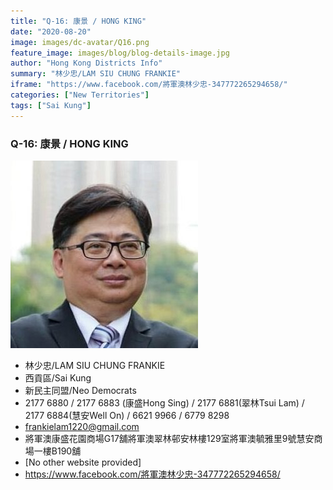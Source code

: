 ```yaml
---
title: "Q-16: 康景 / HONG KING"
date: "2020-08-20"
image: images/dc-avatar/Q16.png
feature_image: images/blog/blog-details-image.jpg
author: "Hong Kong Districts Info"
summary: "林少忠/LAM SIU CHUNG FRANKIE"
iframe: "https://www.facebook.com/將軍澳林少忠-347772265294658/"
categories: ["New Territories"]
tags: ["Sai Kung"]
---
```


### Q-16: 康景 / HONG KING  
![](/images/dc-avatar/Q16.png)  

 - 林少忠/LAM SIU CHUNG FRANKIE  
 - 西貢區/Sai Kung  
 - 新民主同盟/Neo Democrats  
 - 2177 6880 / 2177 6883 (康盛Hong Sing) / 2177 6881(翠林Tsui Lam)  / 2177 6884(慧安Well On) / 6621 9966 / 6779 8298  
 - frankielam1220@gmail.com  
 - 將軍澳康盛花園商場G17舖將軍澳翠林邨安林樓129室將軍澳毓雅里9號慧安商場一樓B190舖  
 - [No other website provided]  
 - https://www.facebook.com/將軍澳林少忠-347772265294658/
